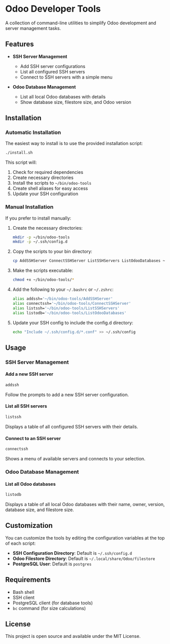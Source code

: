# Odoo Developer Tools

A collection of command-line utilities to simplify Odoo development and server management tasks.

## Features

- **SSH Server Management**
  - Add SSH server configurations
  - List all configured SSH servers
  - Connect to SSH servers with a simple menu

- **Odoo Database Management**
  - List all local Odoo databases with details
  - Show database size, filestore size, and Odoo version

## Installation

### Automatic Installation

The easiest way to install is to use the provided installation script:

```bash
./install.sh
```

This script will:
1. Check for required dependencies
2. Create necessary directories
3. Install the scripts to `~/bin/odoo-tools`
4. Create shell aliases for easy access
5. Update your SSH configuration

### Manual Installation

If you prefer to install manually:

1. Create the necessary directories:
   ```bash
   mkdir -p ~/bin/odoo-tools
   mkdir -p ~/.ssh/config.d
   ```

2. Copy the scripts to your bin directory:
   ```bash
   cp AddSSHServer ConnectSSHServer ListSSHServers ListOdooDatabases ~/bin/odoo-tools/
   ```

3. Make the scripts executable:
   ```bash
   chmod +x ~/bin/odoo-tools/*
   ```

4. Add the following to your `~/.bashrc` or `~/.zshrc`:
   ```bash
   alias addssh='~/bin/odoo-tools/AddSSHServer'
   alias connectssh='~/bin/odoo-tools/ConnectSSHServer'
   alias listssh='~/bin/odoo-tools/ListSSHServers'
   alias listodb='~/bin/odoo-tools/ListOdooDatabases'
   ```

5. Update your SSH config to include the config.d directory:
   ```bash
   echo "Include ~/.ssh/config.d/*.conf" >> ~/.ssh/config
   ```

## Usage

### SSH Server Management

#### Add a new SSH server
```bash
addssh
```
Follow the prompts to add a new SSH server configuration.

#### List all SSH servers
```bash
listssh
```
Displays a table of all configured SSH servers with their details.

#### Connect to an SSH server
```bash
connectssh
```
Shows a menu of available servers and connects to your selection.

### Odoo Database Management

#### List all Odoo databases
```bash
listodb
```
Displays a table of all local Odoo databases with their name, owner, version, database size, and filestore size.

## Customization

You can customize the tools by editing the configuration variables at the top of each script:

- **SSH Configuration Directory**: Default is `~/.ssh/config.d`
- **Odoo Filestore Directory**: Default is `~/.local/share/Odoo/filestore`
- **PostgreSQL User**: Default is `postgres`

## Requirements

- Bash shell
- SSH client
- PostgreSQL client (for database tools)
- `bc` command (for size calculations)

## License

This project is open source and available under the MIT License.